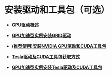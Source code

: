 # 安装驱动和工具包（可选）<a name="ZH-CN_TOPIC_0133513874"></a>

-   **[GPU驱动概述](GPU驱动概述.md)**  

-   **[GPU加速型实例安装GRID驱动](GPU加速型实例安装GRID驱动.md)**  

-   **[\(推荐使用\)安装NVIDIA GPU驱动和CUDA工具包]((推荐使用)安装NVIDIA-GPU驱动和CUDA工具包.md)**  

-   **[Tesla驱动及CUDA工具包获取方式](Tesla驱动及CUDA工具包获取方式.md)**  

-   **[GPU加速型实例安装Tesla驱动及CUDA工具包](GPU加速型实例安装Tesla驱动及CUDA工具包.md)**  


